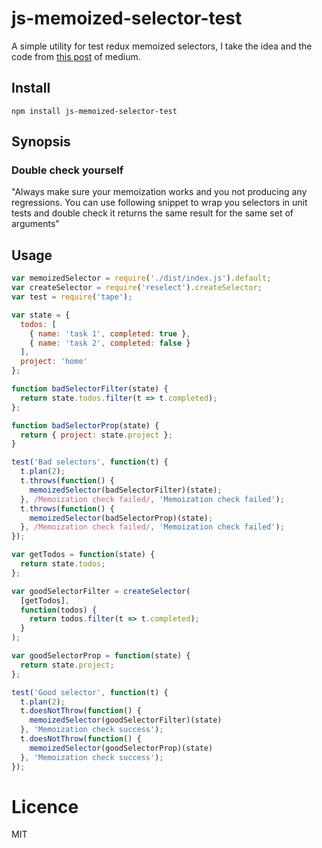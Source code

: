 # js-memoized-selector-test
A simple utility for test redux memoized selectors, I take the idea and the code from [this post](https://itnext.io/redux-ruins-you-react-app-performance-you-are-doing-something-wrong-82e28ec96cf5) of medium.
## Install
    npm install js-memoized-selector-test
## Synopsis
### Double check yourself
"Always make sure your memoization works and you not producing any regressions. You can use following snippet to wrap you selectors in unit tests and double check it returns the same result for the same set of arguments"
## Usage
```js
var memoizedSelector = require('./dist/index.js').default;
var createSelector = require('reselect').createSelector;
var test = require('tape');

var state = {
  todos: [
    { name: 'task 1', completed: true },
    { name: 'task 2', completed: false }
  ],
  project: 'home'
};

function badSelectorFilter(state) {
  return state.todos.filter(t => t.completed);
};

function badSelectorProp(state) {
  return { project: state.project };
}

test('Bad selectors', function(t) {
  t.plan(2);
  t.throws(function() {
    memoizedSelector(badSelectorFilter)(state);
  }, /Memoization check failed/, 'Memoization check failed');
  t.throws(function() {
    memoizedSelector(badSelectorProp)(state);
  }, /Memoization check failed/, 'Memoization check failed');
});

var getTodos = function(state) {
  return state.todos;
};

var goodSelectorFilter = createSelector(
  [getTodos],
  function(todos) {
    return todos.filter(t => t.completed);
  }
);

var goodSelectorProp = function(state) {
  return state.project;
};

test('Good selector', function(t) {
  t.plan(2);
  t.doesNotThrow(function() {
    memoizedSelector(goodSelectorFilter)(state)
  }, 'Memoization check success');
  t.doesNotThrow(function() {
    memoizedSelector(goodSelectorProp)(state)
  }, 'Memoization check success');
});


```
# Licence
MIT
